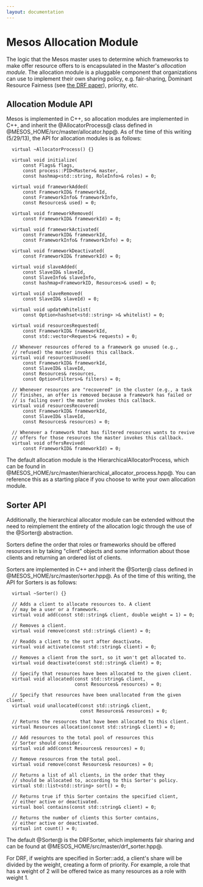 ```yaml
---
layout: documentation
---
```


# Mesos Allocation Module

The logic that the Mesos master uses to determine which frameworks to make offer resource offers to is encapsulated in the Master's _allocation module_.  The allocation module is a pluggable component that organizations can use to implement their own sharing policy, e.g. fair-sharing, Dominant Resource Fairness (see [the DRF paper](http://www.eecs.berkeley.edu/Pubs/TechRpts/2010/EECS-2010-55.pdf)), priority, etc.

## Allocation Module API

Mesos is implemented in C++, so allocation modules are implemented in C++, and inherit the @AllocatorProcess@ class defined in @MESOS_HOME/src/master/allocator.hpp@. As of the time of this writing (5/29/13), the API for allocation modules is as follows:

```
  virtual ~AllocatorProcess() {}

  virtual void initialize(
      const Flags& flags,
      const process::PID<Master>& master,
      const hashmap<std::string, RoleInfo>& roles) = 0;

  virtual void frameworkAdded(
      const FrameworkID& frameworkId,
      const FrameworkInfo& frameworkInfo,
      const Resources& used) = 0;

  virtual void frameworkRemoved(
      const FrameworkID& frameworkId) = 0;

  virtual void frameworkActivated(
      const FrameworkID& frameworkId,
      const FrameworkInfo& frameworkInfo) = 0;

  virtual void frameworkDeactivated(
      const FrameworkID& frameworkId) = 0;

  virtual void slaveAdded(
      const SlaveID& slaveId,
      const SlaveInfo& slaveInfo,
      const hashmap<FrameworkID, Resources>& used) = 0;

  virtual void slaveRemoved(
      const SlaveID& slaveId) = 0;

  virtual void updateWhitelist(
      const Option<hashset<std::string> >& whitelist) = 0;

  virtual void resourcesRequested(
      const FrameworkID& frameworkId,
      const std::vector<Request>& requests) = 0;

  // Whenever resources offered to a framework go unused (e.g.,
  // refused) the master invokes this callback.
  virtual void resourcesUnused(
      const FrameworkID& frameworkId,
      const SlaveID& slaveId,
      const Resources& resources,
      const Option<Filters>& filters) = 0;

  // Whenever resources are "recovered" in the cluster (e.g., a task
  // finishes, an offer is removed because a framework has failed or
  // is failing over) the master invokes this callback.
  virtual void resourcesRecovered(
      const FrameworkID& frameworkId,
      const SlaveID& slaveId,
      const Resources& resources) = 0;

  // Whenever a framework that has filtered resources wants to revive
  // offers for those resources the master invokes this callback.
  virtual void offersRevived(
      const FrameworkID& frameworkId) = 0;
```

The default allocation module is the HierarchicalAllocatorProcess, which can be found in @MESOS_HOME/src/master/hierarchical_allocator_process.hpp@. You can reference this as a starting place if you choose to write your own allocation module.

## Sorter API

Additionally, the hierarchical allocator module can be extended without the need to reimplement the entirety of the allocation logic through the use of the @Sorter@ abstraction.

Sorters define the order that roles or frameworks should be offered resources in by taking "client" objects and some information about those clients and returning an ordered list of clients.

Sorters are implemented in C++ and inherit the @Sorter@ class defined in @MESOS_HOME/src/master/sorter.hpp@. As of the time of this writing, the API for Sorters is as follows:

```
  virtual ~Sorter() {}

  // Adds a client to allocate resources to. A client
  // may be a user or a framework.
  virtual void add(const std::string& client, double weight = 1) = 0;

  // Removes a client.
  virtual void remove(const std::string& client) = 0;

  // Readds a client to the sort after deactivate.
  virtual void activate(const std::string& client) = 0;

  // Removes a client from the sort, so it won't get allocated to.
  virtual void deactivate(const std::string& client) = 0;

  // Specify that resources have been allocated to the given client.
  virtual void allocated(const std::string& client,
                         const Resources& resources) = 0;

  // Specify that resources have been unallocated from the given client.
  virtual void unallocated(const std::string& client,
                           const Resources& resources) = 0;

  // Returns the resources that have been allocated to this client.
  virtual Resources allocation(const std::string& client) = 0;

  // Add resources to the total pool of resources this
  // Sorter should consider.
  virtual void add(const Resources& resources) = 0;

  // Remove resources from the total pool.
  virtual void remove(const Resources& resources) = 0;

  // Returns a list of all clients, in the order that they
  // should be allocated to, according to this Sorter's policy.
  virtual std::list<std::string> sort() = 0;

  // Returns true if this Sorter contains the specified client,
  // either active or deactivated.
  virtual bool contains(const std::string& client) = 0;

  // Returns the number of clients this Sorter contains,
  // either active or deactivated.
  virtual int count() = 0;
```

The default @Sorter@ is the DRFSorter, which implements fair sharing and can be found at @MESOS_HOME/src/master/drf_sorter.hpp@.

For DRF, if weights are specified in Sorter::add, a client's share will be divided by the weight, creating a form of priority. For example, a role that has a weight of 2 will be offered twice as many resources as a role with weight 1.
